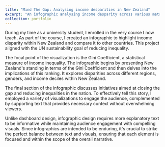 ```yaml
---
title: "Mind The Gap: Analysing income desparities in New Zealand"
excerpt: "An infographic analysing income desparity across various metrics<br/><img src='/images/Mindthegap.png'>"
collection: portfolio
---
```


During my time as a university student, I enrolled in the very course I now teach. As part of the course, I created an infographic to highlight income disparity within New Zealand and compare it to other countries. This project aligned with the UN sustainability goal of reducing inequality.

The focal point of the visualization is the Gini Coefficient, a statistical measure of income inequality. The infographic begins by presenting New Zealand's standing in terms of the Gini Coefficient and then delves into the implications of this ranking. It explores disparities across different regions, genders, and income deciles within New Zealand.

The final section of the infographic discusses initiatives aimed at closing the gap and reducing inequalities in the nation. To effectively tell this story, I employed a variety of visualizations to engage the audience, complemented by supporting text that provides necessary context without overwhelming viewers.

Unlike dashboard design, infographic design requires more explanatory text to be informative while maintaining audience engagement with compelling visuals. Since infographics are intended to be enduring, it's crucial to strike the perfect balance between text and visuals, ensuring that each element is focused and within the scope of the overall narrative.   
 
<script type="module" src="https://public.tableau.com/javascripts/api/tableau.embedding.3.latest.min.js"></script>

<!-- 
Initialize the API as part of your HTML code by using the <tableau-viz> web component. 
After linking to the API library, the following code is all you need to embed a Tableau view into your HTML pages.
-->

<style>
  #tableauViz {
    width: 100%;
    max-width: 1000px; /* Adjust the maximum width as needed */
    height: 70vh; /* Adjust this value based on the desired height relative to the viewport height */
    margin: 0 auto; /* Center the visualization horizontally */
    border: none; /* Optional: remove border if there's any */
  }
</style>

<tableau-viz id="tableauViz"       
  src='https://public.tableau.com/views/Group_22INFOGRAPHICFinal_0/Draft1'      
  toolbar='bottom' hide-tabs>
</tableau-viz>